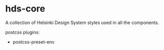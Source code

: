 # hds-core

A collection of Helsinki Design System styles used in all the components.

postcss
plugins:

- postcss-preset-env

